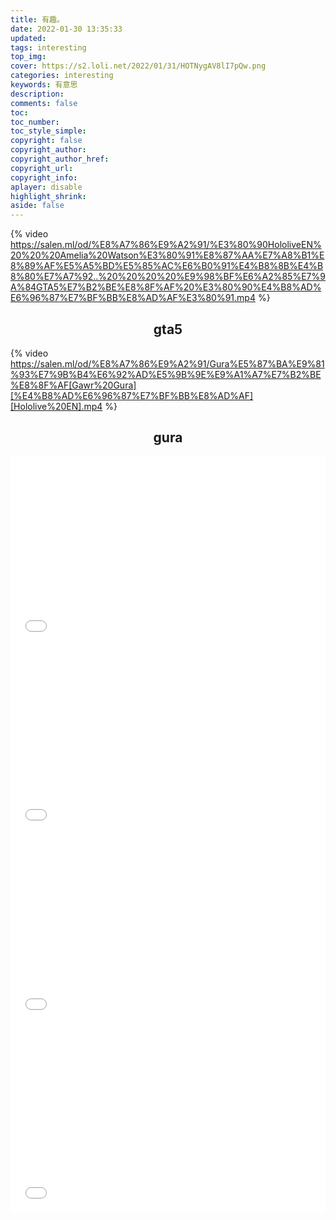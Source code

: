 ```yaml
---
title: 有趣。
date: 2022-01-30 13:35:33
updated: 
tags: interesting
top_img: 
cover: https://s2.loli.net/2022/01/31/HOTNygAV8lI7pQw.png
categories: interesting
keywords: 有意思
description:
comments: false
toc:
toc_number:
toc_style_simple:
copyright: false
copyright_author:
copyright_author_href:
copyright_url:
copyright_info:
aplayer: disable
highlight_shrink:
aside: false
---
```

{% video https://salen.ml/od/%E8%A7%86%E9%A2%91/%E3%80%90HololiveEN%20%20%20Amelia%20Watson%E3%80%91%E8%87%AA%E7%A8%B1%E8%89%AF%E5%A5%BD%E5%85%AC%E6%B0%91%E4%B8%8B%E4%B8%80%E7%A7%92..%20%20%20%20%E9%98%BF%E6%A2%85%E7%9A%84GTA5%E7%B2%BE%E8%8F%AF%20%E3%80%90%E4%B8%AD%E6%96%87%E7%BF%BB%E8%AD%AF%E3%80%91.mp4 %}    
## <center>gta5</center>
{% video https://salen.ml/od/%E8%A7%86%E9%A2%91/Gura%E5%87%BA%E9%81%93%E7%9B%B4%E6%92%AD%E5%9B%9E%E9%A1%A7%E7%B2%BE%E8%8F%AF[Gawr%20Gura][%E4%B8%AD%E6%96%87%E7%BF%BB%E8%AD%AF][Hololive%20EN].mp4 %}    
## <center>gura</center>
<div style="position: relative; padding: 30% 45%;">
<iframe src="//player.bilibili.com/player.html?aid=677823526&bvid=BV19m4y1Q7s2&cid=473368066&page=1&as_wide=1&high_quality=1&danmaku=0" scrolling="no" border="0" frameborder="no" framespacing="0" allowfullscreen="true" style="position: absolute; width: 100%; height: 100%; left: 0; top: 0;"> </iframe>
</div>      
<div style="position: relative; padding: 30% 45%;">
<iframe src="//player.bilibili.com/player.html?aid=803361802&bvid=BV1Ty4y137ia&cid=345039837&page=1&as_wide=1&high_quality=1&danmaku=0" scrolling="no" border="0" frameborder="no" framespacing="0" allowfullscreen="true" style="position: absolute; width: 100%; height: 100%; left: 0; top: 0;"> </iframe>
</div>      
<div style="position: relative; padding: 30% 45%;">
<iframe src="//player.bilibili.com/player.html?aid=976094863&bvid=BV1m44y1x76h&cid=425830446&page=1&as_wide=1&high_quality=1&danmaku=0" scrolling="no" border="0" frameborder="no" framespacing="0" allowfullscreen="true" style="position: absolute; width: 100%; height: 100%; left: 0; top: 0;"> </iframe>
</div>
<div style="position: relative; padding: 30% 45%;">
<iframe src="//player.bilibili.com/player.html?aid=204751646&bvid=BV1vh411S7zc&cid=314779184&page=1&as_wide=1&high_quality=1&danmaku=0" scrolling="no" border="0" frameborder="no" framespacing="0" allowfullscreen="true" style="position: absolute; width: 100%; height: 100%; left: 0; top: 0;"> </iframe>
</div>